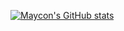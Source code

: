 [![Maycon's GitHub stats](https://github-readme-stats.vercel.app/api?username=anuraghazra&count_private=true?username=mayconabe)](https://github.com/mayconabe/github-readme-stats)
